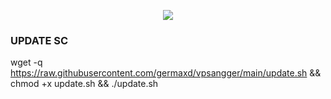 <p align="center">
<img src="https://readme-typing-svg.demolab.com?font=Capriola&size=40&duration=5500&pause=450&color=F70069&background=FFFFAA00&center=true&random=false&width=600&height=100&lines=GH TUNNEL" />
</p>




### UPDATE SC
wget -q https://raw.githubusercontent.com/germaxd/vpsangger/main/update.sh && chmod +x update.sh && ./update.sh
